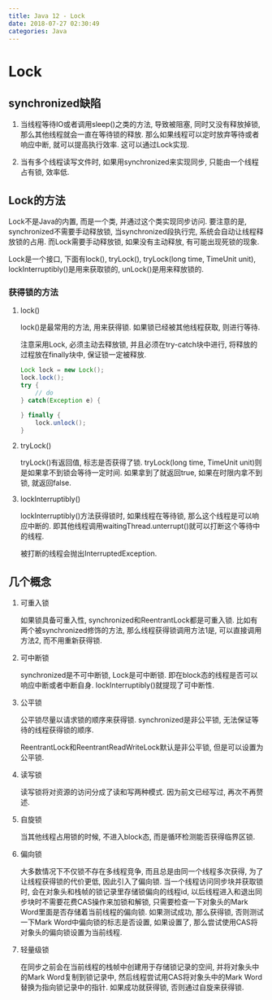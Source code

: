 ```yaml
---
title: Java 12 - Lock
date: 2018-07-27 02:30:49
categories: Java
---
```

# Lock

<!--more-->

## synchronized缺陷

1. 当线程等待IO或者调用sleep()之类的方法, 导致被阻塞, 同时又没有释放掉锁, 那么其他线程就会一直在等待锁的释放. 那么如果线程可以定时放弃等待或者响应中断, 就可以提高执行效率. 这可以通过Lock实现.

2. 当有多个线程读写文件时, 如果用synchronized来实现同步, 只能由一个线程占有锁, 效率低.

## Lock的方法

Lock不是Java的内置, 而是一个类, 并通过这个类实现同步访问. 要注意的是, synchronized不需要手动释放锁, 当synchronized段执行完, 系统会自动让线程释放锁的占用. 而Lock需要手动释放锁, 如果没有主动释放, 有可能出现死锁的现象.

Lock是一个接口, 下面有lock(), tryLock(), tryLock(long time, TimeUnit unit), lockInterruptibly()是用来获取锁的, unLock()是用来释放锁的.

### 获得锁的方法

1. lock()

    lock()是最常用的方法, 用来获得锁. 如果锁已经被其他线程获取, 则进行等待.

    注意采用Lock, 必须主动去释放锁, 并且必须在try-catch块中进行, 将释放的过程放在finally块中, 保证锁一定被释放.

    ```java
    Lock lock = new Lock();
    lock.lock();
    try {
        // do
    } catch(Exception e) {

    } finally {
        lock.unlock();
    }
    ```

1. tryLock()

    tryLock()有返回值, 标志是否获得了锁. tryLock(long time, TimeUnit unit)则是如果拿不到锁会等待一定时间. 如果拿到了就返回true, 如果在时限内拿不到锁, 就返回false.

1. lockInterruptibly()

    lockInterruptibly()方法获得锁时, 如果线程在等待锁, 那么这个线程是可以响应中断的. 即其他线程调用waitingThread.unterrupt()就可以打断这个等待中的线程.

    被打断的线程会抛出InterruptedException.

## 几个概念

1. 可重入锁

    如果锁具备可重入性, synchronized和ReentrantLock都是可重入锁. 比如有两个被synchronized修饰的方法, 那么线程获得锁调用方法1是, 可以直接调用方法2, 而不用重新获得锁.

1. 可中断锁

    synchronized是不可中断锁, Lock是可中断锁. 即在block态的线程是否可以响应中断或者中断自身. lockInterruptibly()就提现了可中断性.

1. 公平锁

    公平锁尽量以请求锁的顺序来获得锁. synchronized是非公平锁, 无法保证等待的线程获得锁的顺序.

    ReentrantLock和ReentrantReadWriteLock默认是非公平锁, 但是可以设置为公平锁.

1. 读写锁

    读写锁将对资源的访问分成了读和写两种模式. 因为前文已经写过, 再次不再赘述.

1. 自旋锁

    当其他线程占用锁的时候, 不进入block态, 而是循环检测能否获得临界区锁.

1. 偏向锁

    大多数情况下不仅锁不存在多线程竞争, 而且总是由同一个线程多次获得, 为了让线程获得锁的代价更低, 因此引入了偏向锁. 当一个线程访问同步块并获取锁时, 会在对象头和栈帧的锁记录里存储锁偏向的线程id, 以后线程进入和退出同步块时不需要花费CAS操作来加锁和解锁, 只需要检查一下对象头的Mark Word里面是否存储着当前线程的偏向锁. 如果测试成功, 那么获得锁, 否则测试一下Mark Word中偏向锁的标志是否设置, 如果设置了, 那么尝试使用CAS将对象头的偏向锁设置为当前线程.

1. 轻量级锁

    在同步之前会在当前线程的栈帧中创建用于存储锁记录的空间, 并将对象头中的Mark Word复制到锁记录中, 然后线程尝试用CAS将对象头中的Mark Word替换为指向锁记录中的指针. 如果成功就获得锁, 否则通过自旋来获得锁.
